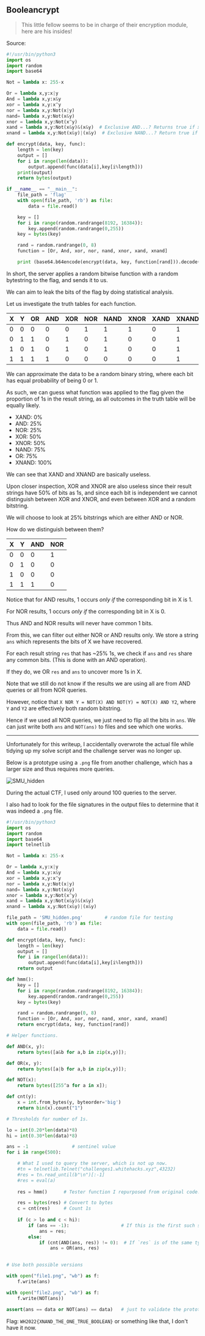 ## Booleancrypt

> This little fellow seems to be in charge of their encryption module, here are his insides!

Source:
```python
#!/usr/bin/python3
import os
import random
import base64

Not = lambda x: 255-x

Or = lambda x,y:x|y
And = lambda x,y:x&y
xor = lambda x,y:x^y
nor = lambda x,y:Not(x|y)
nand= lambda x,y:Not(x&y)
xnor = lambda x,y:Not(x^y)
xand = lambda x,y:Not(x&y)&(x&y)  # Exclusive AND...? Returns true if x and y are true, except when they are, then retrun false...?
xnand = lambda x,y:Not(x&y)|(x&y)  # Exclusive NAND...? Return true if x and y are not true, except when they are, then return true...?

def encrypt(data, key, func):
    length = len(key)
    output = []
    for i in range(len(data)):
        output.append(func(data[i],key[i%length]))
    print(output)
    return bytes(output)

if __name__ == "__main__":
    file_path = 'flag'
    with open(file_path, 'rb') as file:
        data = file.read()

    key = []
    for i in range(random.randrange(8192, 16384)):
        key.append(random.randrange(0,255))
    key = bytes(key)

    rand = random.randrange(0, 8)
    function = [Or, And, xor, nor, nand, xnor, xand, xnand]

    print (base64.b64encode(encrypt(data, key, function[rand])).decode("utf-8"))
```

In short, the server applies a random bitwise function with a random bytestring to the flag, and sends it to us.

We can aim to leak the bits of the flag by doing statistical analysis.

Let us investigate the truth tables for each function.

| X | Y | OR | AND | XOR | NOR | NAND | XNOR | XAND | XNAND |
| - | - | - | - | - | - | - | - | - | - |
| 0 | 0 | 0 | 0 | 0 | 1 | 1 | 1 | 0 | 1 |
| 0 | 1 | 1 | 0 | 1 | 0 | 1 | 0 | 0 | 1 |
| 1 | 0 | 1 | 0 | 1 | 0 | 1 | 0 | 0 | 1 |
| 1 | 1 | 1 | 1 | 0 | 0 | 0 | 0 | 0 | 1 |

We can approximate the data to be a random binary string, where each bit has equal probability of being 0 or 1.

As such, we can guess what function was applied to the flag given the proportion of 1s in the result string, as all outcomes in the truth table will be equally likely.

- XAND: 0%
- AND: 25%
- NOR: 25%
- XOR: 50%
- XNOR: 50%
- NAND: 75%
- OR: 75%
- XNAND: 100%

We can see that XAND and XNAND are basically useless.

Upon closer inspection, XOR and XNOR are also useless since their result strings have 50% of bits as 1s, and since each bit is independent we cannot distinguish between XOR and XNOR, and even between XOR and a random bitstring. 


We will choose to look at 25% bitstrings which are either AND or NOR.

How do we distinguish between them?

| X | Y | AND | NOR |
| - | - | - | - | 
| 0 | 0 | 0 | 1 | 
| 0 | 1 | 0 | 0 |
| 1 | 0 | 0 | 0 | 
| 1 | 1 | 1 | 0 | 

Notice that for AND results, 1 occurs _only if_ the corresponding bit in X is 1.

For NOR results, 1 occurs _only if_ the corresponding bit in X is 0.

Thus AND and NOR results will never have common 1 bits.

From this, we can filter out either NOR or AND results only. We store a string `ans` which represents the bits of X we have recovered.

For each result string `res` that has ~25% 1s, we check if `ans` and `res` share any common bits. (This is done with an AND operation).

If they do, we OR `res` and `ans` to uncover more 1s in X.

Note that we still do not know if the results we are using all are from AND queries or all from NOR queries.

However, notice that `X NOR Y = NOT(X) AND NOT(Y) = NOT(X) AND Y2`, where `Y` and `Y2` are effectively both random bitstring.

Hence if we used all NOR queries, we just need to flip all the bits in `ans`. We can just write both `ans` and `NOT(ans)` to files and see which one works.

------------------------------------------------------------------------------------------------------------------------------------------------------

Unfortunately for this writeup, I accidentally overwrote the actual file while tidying up my solve script and the challenge server was no longer up.

Below is a prototype using a `.png` file from another challenge, which has a larger size and thus requires more queries. 

![SMU_hidden](https://user-images.githubusercontent.com/26357716/160264411-606cad12-03b6-4a22-a7df-cdf2801fd32f.png)

During the actual CTF, I used only around 100 queries to the server. 

I also had to look for the file signatures in the output files to determine that it was indeed a `.png` file.

```python
#!/usr/bin/python3
import os
import random
import base64
import telnetlib

Not = lambda x: 255-x

Or = lambda x,y:x|y
And = lambda x,y:x&y
xor = lambda x,y:x^y
nor = lambda x,y:Not(x|y)
nand= lambda x,y:Not(x&y)
xnor = lambda x,y:Not(x^y)
xand = lambda x,y:Not(x&y)&(x&y)  
xnand = lambda x,y:Not(x&y)|(x&y)

file_path = 'SMU_hidden.png'        # random file for testing
with open(file_path, 'rb') as file:
    data = file.read()

def encrypt(data, key, func):
    length = len(key)
    output = []
    for i in range(len(data)):
        output.append(func(data[i],key[i%length]))
    return output

def hmm():
    key = []
    for i in range(random.randrange(8192, 16384)):
        key.append(random.randrange(0,255))
    key = bytes(key)

    rand = random.randrange(0, 8)
    function = [Or, And, xor, nor, nand, xnor, xand, xnand]
    return encrypt(data, key, function[rand])

# Helper functions.

def AND(x, y):
    return bytes([a&b for a,b in zip(x,y)]);

def OR(x, y):
    return bytes([a|b for a,b in zip(x,y)]);

def NOT(x):
    return bytes([255^a for a in x]);

def cnt(y):
    x = int.from_bytes(y, byteorder='big')
    return bin(x).count("1")

# Thresholds for number of 1s.

lo = int(0.20*len(data)*8)
hi = int(0.30*len(data)*8)

ans = -1                # sentinel value
for i in range(500):

    # What I used to query the server, which is not up now.
    #tn = telnetlib.Telnet("challenges1.whitehacks.xyz",43232)   
    #res = tn.read_until(b"\n")[:-1]
    #res = eval(a)
     
    res = hmm()      # Tester function I repurposed from original code.

    res = bytes(res) # Convert to bytes
    c = cnt(res)     # Count 1s
    
    if (c > lo and c < hi):
        if (ans == -1):                   # If this is the first such string we have
            ans = res;
        else:
            if (cnt(AND(ans, res)) != 0):  # If `res` is of the same type as `ans` (either AND or NOR).
                ans = OR(ans, res)
                

# Use both possible versions

with open("file1.png", "wb") as f:
    f.write(ans)

with open("file2.png", "wb") as f:
    f.write(NOT(ans))
    
assert(ans == data or NOT(ans) == data)   # just to validate the prototype
```

Flag: `WH2022{XNAND_THE_ONE_TRUE_BOOLEAN}` or something like that, I don't have it now.
